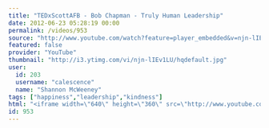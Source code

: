 ```yaml
---
title: "TEDxScottAFB - Bob Chapman - Truly Human Leadership"
date: 2012-06-23 05:28:19 00:00
permalink: /videos/953
source: "http://www.youtube.com/watch?feature=player_embedded&v=njn-lIEv1LU"
featured: false
provider: "YouTube"
thumbnail: "http://i3.ytimg.com/vi/njn-lIEv1LU/hqdefault.jpg"
user:
  id: 203
  username: "calescence"
  name: "Shannon McWeeney"
tags: ["happiness","leadership","kindness"]
html: "<iframe width=\"640\" height=\"360\" src=\"http://www.youtube.com/embed/njn-lIEv1LU?wmode=transparent&fs=1&feature=oembed\" frameborder=\"0\" allowfullscreen></iframe>"
id: 953
---
```


